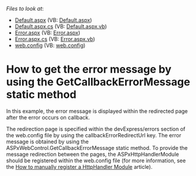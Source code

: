 <!-- default file list -->
*Files to look at*:

* [Default.aspx](./CS/WebSite/Default.aspx) (VB: [Default.aspx](./VB/WebSite/Default.aspx))
* [Default.aspx.cs](./CS/WebSite/Default.aspx.cs) (VB: [Default.aspx.vb](./VB/WebSite/Default.aspx.vb))
* [Error.aspx](./CS/WebSite/Error.aspx) (VB: [Error.aspx](./VB/WebSite/Error.aspx))
* [Error.aspx.cs](./CS/WebSite/Error.aspx.cs) (VB: [Error.aspx.vb](./VB/WebSite/Error.aspx.vb))
* [web.config](./CS/WebSite/web.config) (VB: [web.config](./VB/WebSite/web.config))
<!-- default file list end -->
# How to get the error message by using the GetCallbackErrorMessage static method


<p>In this example, the error message is displayed within the redirected page after the error occurs on callback. </p><p>The redirection page is specified within the devExpress/errors section of the web.config file by using the callbackErrorRedirectUrl key. The error message is obtained by using the ASPxWebControl.GetCallbackErrorMessage static method. To provide the message redirection between the pages, the ASPxHttpHandlerModule should be registered within the web.config file (for more information, see the <a href="https://www.devexpress.com/Support/Center/p/K18262">How to manually register a HttpHandler Module</a> article).</p>

<br/>


